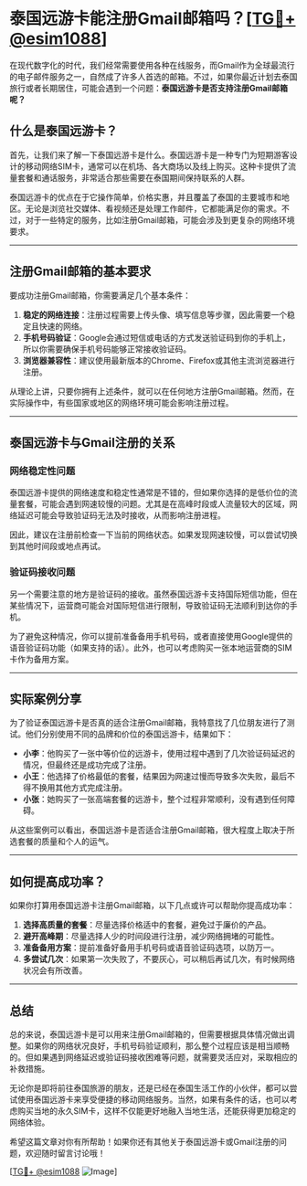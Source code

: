 # 泰国远游卡能注册Gmail邮箱吗？[[TG💪+ @esim1088](https://t.me/s/esim1088)]

在现代数字化的时代，我们经常需要使用各种在线服务，而Gmail作为全球最流行的电子邮件服务之一，自然成了许多人首选的邮箱。不过，如果你最近计划去泰国旅行或者长期居住，可能会遇到一个问题：**泰国远游卡是否支持注册Gmail邮箱呢？**

## 什么是泰国远游卡？

首先，让我们来了解一下泰国远游卡是什么。泰国远游卡是一种专门为短期游客设计的移动网络SIM卡，通常可以在机场、各大商场以及线上购买。这种卡提供了流量套餐和通话服务，非常适合那些需要在泰国期间保持联系的人群。

泰国远游卡的优点在于它操作简单，价格实惠，并且覆盖了泰国的主要城市和地区。无论是浏览社交媒体、看视频还是处理工作邮件，它都能满足你的需求。不过，对于一些特定的服务，比如注册Gmail邮箱，可能会涉及到更复杂的网络环境要求。

---

## 注册Gmail邮箱的基本要求

要成功注册Gmail邮箱，你需要满足几个基本条件：

1. **稳定的网络连接**：注册过程需要上传头像、填写信息等步骤，因此需要一个稳定且快速的网络。
2. **手机号码验证**：Google会通过短信或电话的方式发送验证码到你的手机上，所以你需要确保手机号码能够正常接收验证码。
3. **浏览器兼容性**：建议使用最新版本的Chrome、Firefox或其他主流浏览器进行注册。

从理论上讲，只要你拥有上述条件，就可以在任何地方注册Gmail邮箱。然而，在实际操作中，有些国家或地区的网络环境可能会影响注册过程。

---

## 泰国远游卡与Gmail注册的关系

### 网络稳定性问题

泰国远游卡提供的网络速度和稳定性通常是不错的，但如果你选择的是低价位的流量套餐，可能会遇到网速较慢的问题。尤其是在高峰时段或人流量较大的区域，网络延迟可能会导致验证码无法及时接收，从而影响注册进程。

因此，建议在注册前检查一下当前的网络状态。如果发现网速较慢，可以尝试切换到其他时间段或地点再试。

### 验证码接收问题

另一个需要注意的地方是验证码的接收。虽然泰国远游卡支持国际短信功能，但在某些情况下，运营商可能会对国际短信进行限制，导致验证码无法顺利到达你的手机。

为了避免这种情况，你可以提前准备备用手机号码，或者直接使用Google提供的语音验证码功能（如果支持的话）。此外，也可以考虑购买一张本地运营商的SIM卡作为备用方案。

---

## 实际案例分享

为了验证泰国远游卡是否真的适合注册Gmail邮箱，我特意找了几位朋友进行了测试。他们分别使用不同的品牌和价位的泰国远游卡，结果如下：

- **小李**：他购买了一张中等价位的远游卡，使用过程中遇到了几次验证码延迟的情况，但最终还是成功完成了注册。
- **小王**：他选择了价格最低的套餐，结果因为网速过慢而导致多次失败，最后不得不换用其他方式完成注册。
- **小张**：她购买了一张高端套餐的远游卡，整个过程非常顺利，没有遇到任何障碍。

从这些案例可以看出，泰国远游卡是否适合注册Gmail邮箱，很大程度上取决于所选套餐的质量和个人的运气。

---

## 如何提高成功率？

如果你打算用泰国远游卡注册Gmail邮箱，以下几点或许可以帮助你提高成功率：

1. **选择高质量的套餐**：尽量选择价格适中的套餐，避免过于廉价的产品。
2. **避开高峰期**：尽量选择人少的时间段进行注册，减少网络拥堵的可能性。
3. **准备备用方案**：提前准备好备用手机号码或语音验证码选项，以防万一。
4. **多尝试几次**：如果第一次失败了，不要灰心，可以稍后再试几次，有时候网络状况会有所改善。

---

## 总结

总的来说，泰国远游卡是可以用来注册Gmail邮箱的，但需要根据具体情况做出调整。如果你的网络状况良好，手机号码验证顺利，那么整个过程应该是相当顺畅的。但如果遇到网络延迟或验证码接收困难等问题，就需要灵活应对，采取相应的补救措施。

无论你是即将前往泰国旅游的朋友，还是已经在泰国生活工作的小伙伴，都可以尝试使用泰国远游卡来享受便捷的移动网络服务。当然，如果有条件的话，也可以考虑购买当地的永久SIM卡，这样不仅能更好地融入当地生活，还能获得更加稳定的网络体验。

希望这篇文章对你有所帮助！如果你还有其他关于泰国远游卡或Gmail注册的问题，欢迎随时留言讨论哦！

[[TG💪+ @esim1088](https://t.me/s/esim1088) ![Image](https://i.postimg.cc/4NQfJmqS/Snipaste-2025-05-13-00-14-12.png)]